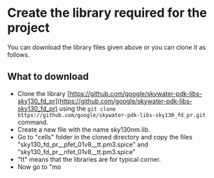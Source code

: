 # Create the library required for the project

You can download the library files given above or you can clone it as follows.

## What to download

- Clone the library [https://github.com/google/skywater-pdk-libs-sky130_fd_pr](https://github.com/google/skywater-pdk-libs-sky130_fd_pr) using the `git clone https://github.com/google/skywater-pdk-libs-sky130_fd_pr.git` command.
- Create a new file with the name sky130nm.lib.
- Go to "cells" folder in the cloned directory and copy the files "sky130_fd_pr__pfet_01v8__tt.pm3.spice" and "sky130_fd_pr__nfet_01v8__tt.pm3.spice"
- "tt" means that the libraries are for typical corner.
- Now go to "mo
